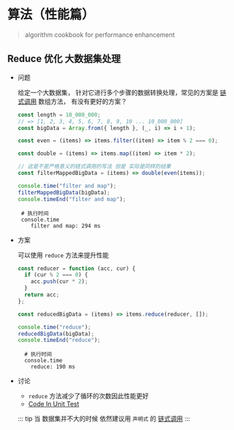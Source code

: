 # 算法（性能篇）

> algorithm cookbook for performance enhancement

## Reduce 优化 大数据集处理

- 问题

  给定一个大数据集， 针对它进行多个步骤的数据转换处理，常见的方案是 [链式调用](https://zh.javascript.info/task/chain-calls) 数组方法， 有没有更好的方案？

  ```javascript
  const length = 10_000_000;
  // => [1, 2, 3, 4, 5, 6, 7, 8, 9, 10 ... 10_000_000]
  const bigData = Array.from({ length }, (_, i) => i + 1);

  const even = (items) => items.filter((item) => item % 2 === 0);

  const double = (items) => items.map((item) => item * 2);

  // 这是不是严格意义的链式调用的写法 但是 实际是同样的结果
  const filterMappedBigData = (items) => double(even(items));

  console.time("filter and map");
  filterMappedBigData(bigData);
  console.timeEnd("filter and map");
  ```

  ```shell
   # 执行时间
   console.time
      filter and map: 294 ms
  ```

- 方案

  可以使用 `reduce` 方法来提升性能

  ```javascript
  const reducer = function (acc, cur) {
    if (cur % 2 === 0) {
      acc.push(cur * 2);
    }
    return acc;
  };

  const reducedBigData = (items) => items.reduce(reducer, []);

  console.time("reduce");
  reducedBigData(bigData);
  console.timeEnd("reduce");
  ```

  ```shell
    # 执行时间
    console.time
      reduce: 190 ms
  ```

- 讨论

  - `reduce` 方法减少了循环的次数因此性能更好
  - [Code In Unit Test](https://github.com/fancn21th/frontend-algorithm-cookbook/blob/main/src/reduce-is-faster/reduce-is-faster.test.js)

  ::: tip
  当 数据集并不大的时候 依然建议用 `声明式` 的 [链式调用](https://zh.javascript.info/task/chain-calls)
  :::
